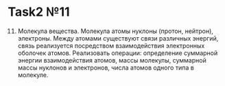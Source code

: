 # Task2 №11
11.	Молекула вещества. Молекула  атомы  нуклоны (протон, нейтрон), электроны. Между атомами существуют связи различных энергий, связь реализуется посредством взаимодействия электронных оболочек атомов. Реализовать операции: определение суммарной энергии взаимодействия атомов, массы молекулы, суммарной массы нуклонов и электронов, числа атомов одного типа в молекуле.
